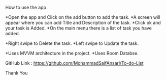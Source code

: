 
How to use the app

*Open the app and Click on the add button to add the task.
*A screen will appear where you can add Title and Description of the task.
*Click ok and your task is Added.
*On the main menu there is a list of task you have added.

*Right swipe to Delete the task.
*Left swipe to Update the task.

*Uses MVVM architecture in the project.
*Uses Room Databse.

GitHub Link : https://github.com/MohammadSaifAnsari/To-do-List

Thank You
